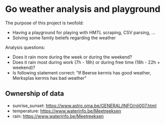 # Go weather analysis and playground

The purpose of this project is twofold:

- Having a playground for playing with HMTL scraping, CSV parsing, ...
- Solving some family beliefs regarding the weather

Analysis questions:

- Does it rain more during the week or during the weekend?
- Does it rain most during work (7h - 18h) or during free time (18h - 22h + weekend)?
- Is following statement correct: "If Beerse kermis has good weather, Merksplas kermis has bad weather"

## Ownership of data

- sunrise_sunset: https://www.astro.oma.be/GENERAL/INFO/nli007.html
- temperature: https://www.waterinfo.be/Meetreeksen
- rain: https://www.waterinfo.be/Meetreeksen
